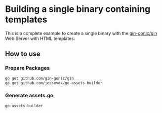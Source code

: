# Building a single binary containing templates

This is a complete example to create a single binary with the
[gin-gonic/gin][gin] Web Server with HTML templates.

[gin]: https://github.com/gin-gonic/gin

## How to use

### Prepare Packages

```sh
go get github.com/gin-gonic/gin
go get github.com/jessevdk/go-assets-builder
```

### Generate assets.go

```sh
go-assets-builder